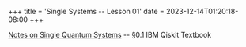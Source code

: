 +++
title = 'Single Systems -- Lesson 01'
date = 2023-12-14T01:20:18-08:00
+++

[Notes on Single Quantum
Systems](https://dev-undergrad.dev/qiskit/single_systems_01/combined.pdf) -- §0.1 IBM Qiskit Textbook
<!--more-->



